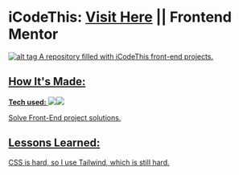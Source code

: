# iCodeThis: <a target="_blank" href="https://icodethis.com/app" >Visit Here</a>  || Frontend Mentor <a target="_blank" href="https://www.frontendmentor.io/home" >

![alt tag](https://i.imgur.com/IPmpdNe.png)
A repository filled with iCodeThis front-end projects.

## How It's Made:

**Tech used:** <img src="https://img.shields.io/static/v1?label=|&message=CSS&color=3c7f5d&style=plastic&logo=css"/><img src="https://img.shields.io/static/v1?label=|&message=Tailwind&color=3c7f5d&style=plastic&logo=tailwind"/>

Solve Front-End project solutions.


## Lessons Learned:

CSS is hard, so I use Tailwind, which is still hard.
